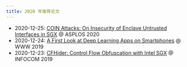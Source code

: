```yaml
---
title: 2020 年推荐论文
---
```


- 2020-12-25: [COIN Attacks: On Insecurity of Enclave Untrusted Interfaces in SGX](./1225.md) @ ASPLOS 2020
- 2020-12-24: [A First Look at Deep Learning Apps on Smartphones](./1224.md) @ WWW 2019
- 2020-12-23: [CFHider: Control Flow Obfuscation with Intel SGX](./1223.md) @ INFOCOM 2019


